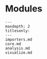# Modules

```{toctree}
---
maxdepth: 2
titlesonly:
---
importers.md
core.md
analysis.md
visualize.md
```